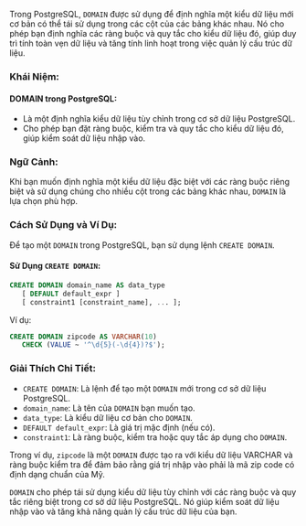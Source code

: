 Trong PostgreSQL, `DOMAIN` được sử dụng để định nghĩa một kiểu dữ liệu mới cơ bản có thể tái sử dụng trong các cột của các bảng khác nhau. Nó cho phép bạn định nghĩa các ràng buộc và quy tắc cho kiểu dữ liệu đó, giúp duy trì tính toàn vẹn dữ liệu và tăng tính linh hoạt trong việc quản lý cấu trúc dữ liệu.

### Khái Niệm:

#### DOMAIN trong PostgreSQL:

- Là một định nghĩa kiểu dữ liệu tùy chỉnh trong cơ sở dữ liệu PostgreSQL.
- Cho phép bạn đặt ràng buộc, kiểm tra và quy tắc cho kiểu dữ liệu đó, giúp kiểm soát dữ liệu nhập vào.

### Ngữ Cảnh:

Khi bạn muốn định nghĩa một kiểu dữ liệu đặc biệt với các ràng buộc riêng biệt và sử dụng chúng cho nhiều cột trong các bảng khác nhau, `DOMAIN` là lựa chọn phù hợp.

### Cách Sử Dụng và Ví Dụ:

Để tạo một `DOMAIN` trong PostgreSQL, bạn sử dụng lệnh `CREATE DOMAIN`.

#### Sử Dụng `CREATE DOMAIN`:

```sql
CREATE DOMAIN domain_name AS data_type
   [ DEFAULT default_expr ]
   [ constraint1 [constraint_name], ... ];
```

Ví dụ:

```sql
CREATE DOMAIN zipcode AS VARCHAR(10)
   CHECK (VALUE ~ '^\d{5}(-\d{4})?$');
```

### Giải Thích Chi Tiết:

- `CREATE DOMAIN`: Là lệnh để tạo một `DOMAIN` mới trong cơ sở dữ liệu PostgreSQL.
- `domain_name`: Là tên của `DOMAIN` bạn muốn tạo.
- `data_type`: Là kiểu dữ liệu cơ bản cho `DOMAIN`.
- `DEFAULT default_expr`: Là giá trị mặc định (nếu có).
- `constraint1`: Là ràng buộc, kiểm tra hoặc quy tắc áp dụng cho `DOMAIN`.

Trong ví dụ, `zipcode` là một `DOMAIN` được tạo ra với kiểu dữ liệu VARCHAR và ràng buộc kiểm tra để đảm bảo rằng giá trị nhập vào phải là mã zip code có định dạng chuẩn của Mỹ.

`DOMAIN` cho phép tái sử dụng kiểu dữ liệu tùy chỉnh với các ràng buộc và quy tắc riêng biệt trong cơ sở dữ liệu PostgreSQL. Nó giúp kiểm soát dữ liệu nhập vào và tăng khả năng quản lý cấu trúc dữ liệu của bạn.
